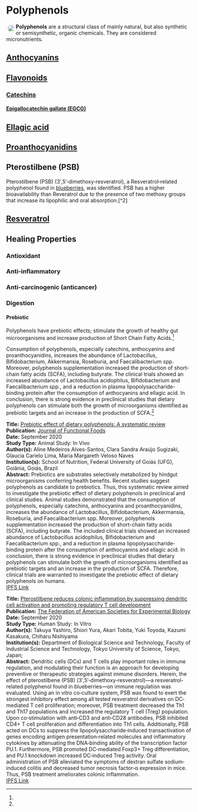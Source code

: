 # Polyphenols

<img src="https://res.cloudinary.com/alchemist-cookbook/image/upload/w_200,f_auto/healing-items/anthocyanins.jpg" style="border-radius: 5px; float:left; margin: 5px;">**Polyphenols** are a structural class of mainly natural, but also synthetic or semisynthetic, organic chemicals.  They are considered micronutrients.

## [Anthocyanins](../anthocyanins)

## [Flavonoids](../flavoinoids)

### [Catechins](../catechins)

#### [Epigallocatechin gallate (EGCG)](../epigallocatechin-gallate)

## [Ellagic acid](../ellagic-acid)

## [Proanthocyanidins](../proanthocyanidins)

## Pterostilbene (PSB)

Pterostilbene (PSB) (3′,5′‐dimethoxy‐resveratrol), a Resveratrol‐related polyphenol found in [blueberries](../blueberry), was identified. PSB has a higher bioavailability than Reveratrol due to the presence of two methoxy groups that increase its lipophilic and oral absorption.[^2]

## [Resveratrol](../resveratrol)

## Healing Properties

### Antioxidant

### Anti‐inflammatory

### Anti‐carcinogenic (anticancer)

### Digestion

#### Prebiotic

Polyphenols have prebiotic effects; stimulate the growth of healthy gut microorganisms and increase production of Short Chain Fatty Acids.[^1]

Consumption of polyphenols, especially catechins, anthocyanins and proanthocyanidins, increases the abundance of Lactobacillus, Bifidobacterium, Akkermansia, Roseburia, and Faecalibacterium spp. Moreover, polyphenols supplementation increased the production of short-chain fatty acids (SCFA), including butyrate. The clinical trials showed an increased abundance of Lactobacillus acidophilus, Bifidobacterium and Faecalibacterium spp., and a reduction in plasma lipopolysaccharide-binding protein after the consumption of anthocyanins and ellagic acid. In conclusion, there is strong evidence in preclinical studies that dietary polyphenols can stimulate both the growth of microorganisms identified as prebiotic targets and an increase in the production of SCFA.[^1]

[^1]: 
**Title:** [Prebiotic effect of dietary polyphenols: A systematic review](https://doi.org/10.1016/j.jff.2020.104169)<br>
**Publication:** [Journal of Functional Foods](https://www.sciencedirect.com/science/journal/17564646)<br>
**Date:** September 2020<br>
**Study Type:** Animal Study: In Vivo<br>
**Author(s):** Aline Medeiros Alves-Santos, Clara Sandra Araújo Sugizaki, Glaucia Carielo Lima, Maria Margareth Veloso Naves<br>
**Institution(s):** School of Nutrition, Federal University of Goiás (UFG), Goiânia, Goiás, Brazil<br>
**Abstract:** Prebiotics are substrates selectively metabolized by hindgut microorganisms conferring health benefits. Recent studies suggest polyphenols as candidate to prebiotics. Thus, this systematic review aimed to investigate the prebiotic effect of dietary polyphenols in preclinical and clinical studies. Animal studies demonstrated that the consumption of polyphenols, especially catechins, anthocyanins and proanthocyanidins, increases the abundance of Lactobacillus, Bifidobacterium, Akkermansia, Roseburia, and Faecalibacterium spp. Moreover, polyphenols supplementation increased the production of short-chain fatty acids (SCFA), including butyrate. The included clinical trials showed an increased abundance of Lactobacillus acidophilus, Bifidobacterium and Faecalibacterium spp., and a reduction in plasma lipopolysaccharide-binding protein after the consumption of anthocyanins and ellagic acid. In conclusion, there is strong evidence in preclinical studies that dietary polyphenols can stimulate both the growth of microorganisms identified as prebiotic targets and an increase in the production of SCFA. Therefore, clinical trials are warranted to investigate the prebiotic effect of dietary polyphenols on humans.<br>
[IPFS Link](https://ipfs.io/ipfs/QmNgeSCwFcTxatFxLxr7xvfr38Y3ydWxjZtGfSftDXmWXR)

[^1]: 
**Title:** [Pterostilbene reduces colonic inflammation by suppressing dendritic cell activation and promoting regulatory T cell development](https://doi.org/10.1096/fj.202001502R)<br>
**Publication:** [The Federation of American Societies for Experimental Biology](https://faseb.onlinelibrary.wiley.com/journal/15306860)<br>
**Date:** September 2020<br>
**Study Type:** Human Study: In Vitro<br>
**Author(s):** Takuya Yashiro, Shiori Yura, Akari Tobita, Yuki Toyoda, Kazumi Kasakura, Chiharu Nishiyama<br>
**Institution(s):** Department of Biological Science and Technology, Faculty of Industrial Science and Technology, Tokyo University of Science, Tokyo, Japan; <br>
**Abstract:** Dendritic cells (DCs) and T cells play important roles in immune regulation, and modulating their function is an approach for developing preventive or therapeutic strategies against immune disorders. Herein, the effect of pterostilbene (PSB) (3′,5′‐dimethoxy‐resveratrol)—a resveratrol‐related polyphenol found in blueberries—on immune regulation was evaluated. Using an in vitro co‐culture system, PSB was found to exert the strongest inhibitory effect among all tested resveratrol derivatives on DC‐mediated T cell proliferation; moreover, PSB treatment decreased the Th1 and Th17 populations and increased the regulatory T cell (Treg) population. Upon co‐stimulation with anti‐CD3 and anti‐CD28 antibodies, PSB inhibited CD4+ T cell proliferation and differentiation into Th1 cells. Additionally, PSB acted on DCs to suppress the lipopolysaccharide‐induced transactivation of genes encoding antigen presentation‐related molecules and inflammatory cytokines by attenuating the DNA‐binding ability of the transcription factor PU.1. Furthermore, PSB promoted DC‐mediated Foxp3+ Treg differentiation, and PU.1 knockdown increased DC‐induced Treg activity. Oral administration of PSB alleviated the symptoms of dextran sulfate sodium‐induced colitis and decreased tumor necrosis factor‐α expression in mice. Thus, PSB treatment ameliorates colonic inflammation.<br>
[IPFS Link](https://ipfs.io/ipfs/)

<!-- [^1]: 
**Title:** [ ]( )<br>
**Publication:** [ ]( )<br>
**Date:** <br>
**Study Type:** Animal Study, Commentary, Human Study: In Vitro - In Vivo - In Silico, Human: Case Report, Meta Analysis, Review<br>
**Author(s):** <br>
**Institution(s):** <br>
**Abstract:** <br>
[IPFS Link](https://ipfs.io/ipfs/) -->